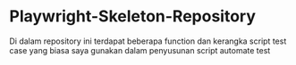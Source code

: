 # Playwright-Skeleton-Repository
Di dalam repository ini terdapat beberapa function dan kerangka script test case yang biasa saya gunakan dalam penyusunan script automate test
